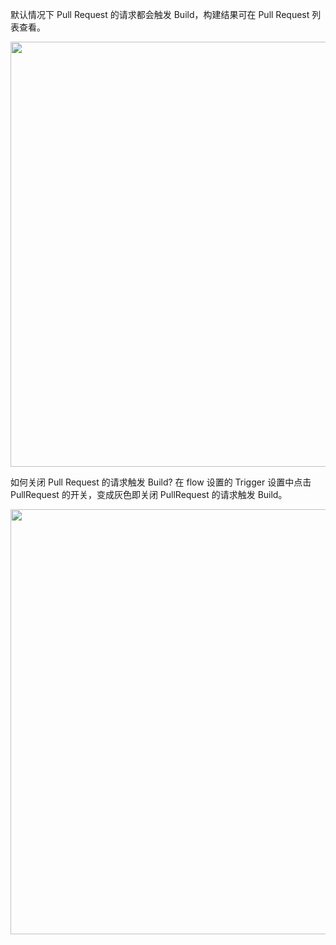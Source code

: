 
默认情况下 Pull Request 的请求都会触发 Build，构建结果可在 Pull Request 列表查看。

<img src="https://dn-shimo-image.qbox.me/KHPRo30LAzomh7Ym.png!thumbnail" width=680>

如何关闭 Pull Request 的请求触发 Build?
在 flow 设置的 Trigger 设置中点击 PullRequest 的开关，变成灰色即关闭 PullRequest 的请求触发 Build。

<img src="https://dn-shimo-image.qbox.me/WeiQ9YM0TG0sJviU.png!thumbnail" width=680>




